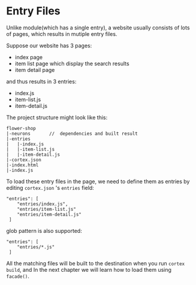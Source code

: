 # Entry Files

Unlike module(which has a single entry),  a website usually consists of lots of pages, which results in mutiple entry files.

Suppose our website has 3 pages:
* index page
* item list page which display the search results
* item detail page

and thus results in 3 entries:
* index.js
* item-list.js
* item-detail.js

The project structure might look like this:

```
flower-shop
|-neurons       //  dependencies and built result
|-entries
|   |-index.js
|   |-item-list.js
|   |-item-detail.js
|-cortex.json
|-index.html
|-index.js
```

To load these entry files in the page, we need to define them as entries by editing `cortex.json` 's `entries` field:

```
"entries": [
    "entries/index.js",
    "entries/item-list.js"
    "entries/item-detail.js"
 ]
```

glob pattern is also supported:

```
"entries": [
    "entries/*.js"
 ]
```

All the matching files will be built to the destination when you run `cortex build`, and In the next chapter we will learn how to load them using `facade()`.



